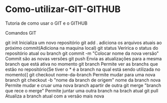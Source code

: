 # Como-utilizar-GIT-GITHUB
Tutoria de como usar o GIT e o GITHUB

Comandos GIT

git init                                                Inicializa um novo repositório
git add .                                               adiciona os arquivos atuais ao próximo commit(Adiciona na maquina local)
git status                                              Veririca o status do repositório atual ou branch
git commit -m "Colocar nome da nova versão"             Commit são as novas versões
git push                                                Envia as atualizações para a mesma branch que está ativa no momento
git branch                                              Permite ver as branchs que estão no repositório(Se tiver o * é a branch na qual está sendo utilizada no momento)]
git checkout nome-da-branch                                         Permite mudar para uma nova branch
git checkout -b "nome da branch de origem" nome da branch nova      Permite mudar e cruar uma nova branch apartir de outra
git merge "branch que rece o merge"                                 Permite juntar uma outra branch na brach atual 
git pull                                                            Atualiza a branch atual com a versão mais nova
